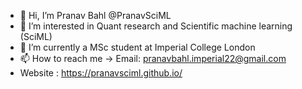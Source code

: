 - 👋 Hi, I’m Pranav Bahl @PranavSciML
- 👀 I’m interested in Quant research and Scientific machine learning (SciML)
- 🌱 I’m currently a MSc student at Imperial College London
- 📫 How to reach me -> Email: pranavbahl.imperial22@gmail.com
- Website : https://pranavsciml.github.io/

<!---
PranavSciML/PranavSciML is a ✨ special ✨ repository because its `README.md` (this file) appears on your GitHub profile.
You can click the Preview link to take a look at your changes.
--->
